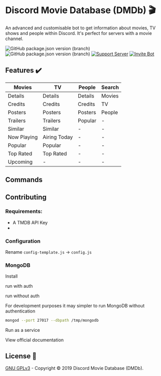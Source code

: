 # Discord Movie Database (DMDb) 🎬
An advanced and customisable bot to get information about movies, TV shows and people within
Discord. It's perfect for servers with a movie channel.

![GitHub package.json version (branch)](https://img.shields.io/github/package-json/v/discord-movie-database/DMDb/master?label=Prod%20Version&style=flat-square)
![GitHub package.json version (branch)](https://img.shields.io/github/package-json/v/discord-movie-database/DMDb/dev?label=Dev%20Version&style=flat-square)
[![Support Server](https://img.shields.io/discord/394643227770093568?label=Support%20Server&style=flat-square)](https://bit.ly/2kYFRPh)
[![Invite Bot](https://img.shields.io/badge/Invite%20Bot-DMDb-E6B91E?style=flat-square)](https://bit.ly/2PXWYLR)

## Features ✔️

| Movies         | TV             | People         | Search         |
| -------------- | -------------- | -------------- | -------------- |
| Details        | Details        | Details        | Movies         |
| Credits        | Credits        | Credits        | TV             |
| Posters        | Posters        | Posters        | People         |
| Trailers       | Trailers       | Popular        | -              |
| Similar        | Similar        | -              | -              |
| Now Playing    | Airing Today   | -              | -              |
| Popular        | Popular        | -              | -              |
| Top Rated      | Top Rated      | -              | -              |
| Upcoming       | -              | -              | -              |

## Commands



## Contributing

### Requirements:

 - A TMDB API Key 
 - 

### Configuration

Rename `config-template.js` -> `config.js`

### MongoDB
Install 

run with auth

run without auth

For development purposes it may simpler to run MongoDB without authentication
```bash
mongod --port 27017 --dbpath /tmp/mongodb
```
 
Run as a service

View official documentation

## License 📄

[GNU GPLv3](https://github.com/discord-movie-database/DMDb/blob/dev/LICENSE.md) - Copyright © 2019
Discord Movie Database (DMDb).
